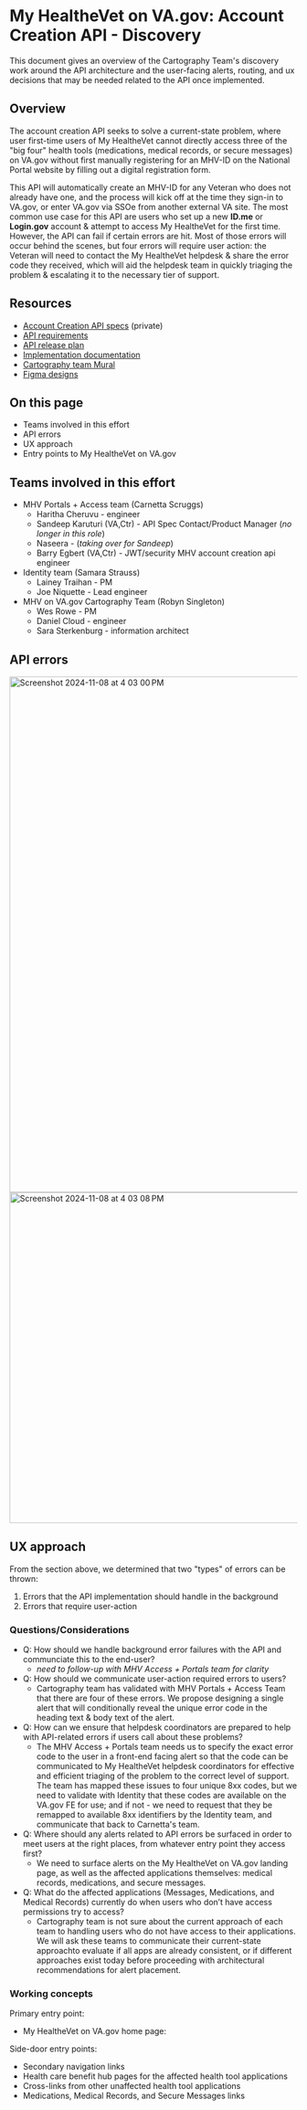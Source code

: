 # My HealtheVet on VA.gov: Account Creation API  - Discovery

This document gives an overview of the Cartography Team's discovery work around the API architecture and the user-facing alerts, routing, and ux decisions that may be needed related to the API once implemented. 

## Overview
The account creation API seeks to solve a current-state problem, where user first-time users of My HealtheVet cannot directly access three of the "big four" health tools (medications, medical records, or secure messages) on VA.gov without first manually registering for an MHV-ID on the National Portal website by filling out a digital registration form. 

This API will automatically create an MHV-ID for any Veteran who does not already have one, and the process will kick off at the time they sign-in to VA.gov, or enter VA.gov via SSOe from another external VA site. The most common use case for this API are users who set up a new **ID.me** or **Login.gov** account & attempt to access My HealtheVet for the first time. However, the API can fail if certain errors are hit. Most of those errors will occur behind the scenes, but four errors will require user action: the Veteran will need to contact the My HealtheVet helpdesk & share the error code they received, which will aid the helpdesk team in quickly triaging the problem & escalating it to the necessary tier of support. 

## Resources
* [Account Creation API specs](https://github.com/department-of-veterans-affairs/va.gov-team-sensitive/tree/master/teams/vsp/teams/Identity/Product%20Documentation/MHV%20account%20creation%20api%20on%20vagov) (private)
* [API requirements](https://github.com/department-of-veterans-affairs/va.gov-team/blob/master/products/identity/MHV%20account%20creation%20API/requirements.md)
* [API release plan](https://github.com/department-of-veterans-affairs/va.gov-team/blob/master/products/identity/MHV%20account%20creation%20API/release%20plan.md)
* [Implementation documentation](https://github.com/department-of-veterans-affairs/va.gov-team/blob/master/products/identity/MHV%20account%20creation%20API/vets-api%20Documentation/mhv_user_account_api.md)
* [Cartography team Mural](https://app.mural.co/t/departmentofveteransaffairs9999/m/departmentofveteransaffairs9999/1719581177532/3cbc80571562a1f162a0887c4a60e06c3014f99a)
* [Figma designs](https://www.figma.com/design/CAChU51fWYMZsgDR5RXeSc/MHV-Landing-Page?node-id=4065-9052&node-type=canvas&t=xMOSprUxBalLT5G4-0)

## On this page
* Teams involved in this effort
* API errors
* UX approach
* Entry points to My HealtheVet on VA.gov

## Teams involved in this effort
* MHV Portals + Access team (Carnetta Scruggs)
  * Haritha Cheruvu - engineer
  * Sandeep Karuturi (VA,Ctr) - API Spec Contact/Product Manager (_no longer in this role_)
  * Naseera - (_taking over for Sandeep_)
  * Barry Egbert (VA,Ctr) - JWT/security MHV account creation api engineer
* Identity team (Samara Strauss)
  * Lainey Traihan - PM
  * Joe Niquette - Lead engineer
* MHV on VA.gov Cartography Team (Robyn Singleton)
  * Wes Rowe - PM
  * Daniel Cloud - engineer
  * Sara Sterkenburg - information architect

 ## API errors
<img width="903" alt="Screenshot 2024-11-08 at 4 03 00 PM" src="https://github.com/user-attachments/assets/032e00b7-480f-41e0-9d37-b5784270b8be">
<img width="579" alt="Screenshot 2024-11-08 at 4 03 08 PM" src="https://github.com/user-attachments/assets/e7b6e826-df40-4a17-aa59-85704d8aadde">

 ## UX approach
From the section above, we determined that two "types" of errors can be thrown: 
1. Errors that the API implementation should handle in the background
2. Errors that require user-action

### Questions/Considerations
* Q: How should we handle background error failures with the API and communciate this to the end-user?
  * _need to follow-up with MHV Access + Portals team for clarity_
* Q: How should we communicate user-action required errors to users?
  * Cartography team has validated with MHV Portals + Access Team that there are four of these errors. We propose designing a single alert that will conditionally reveal the unique error code in the heading text & body text of the alert.
* Q: How can we ensure that helpdesk coordinators are prepared to help with API-related errors if users call about these problems?
  * The MHV Access + Portals team needs us to specify the exact error code to the user in a front-end facing alert so that the code can be communicated to My HealtheVet helpdesk coordinators for effective and efficient triaging of the problem to the correct level of support. The team has mapped these issues to four unique 8xx codes, but we need to validate with Identity that these codes are available on the VA.gov FE for use; and if not - we need to request that they be remapped to available 8xx identifiers by the Identity team, and communicate that back to Carnetta's team. 
* Q: Where should any alerts related to API errors be surfaced in order to meet users at the right places, from whatever entry point they access first?
  * We need to surface alerts on the My HealtheVet on VA.gov landing page, as well as the affected applications themselves: medical records, medications, and secure messages.
* Q: What do the affected applications (Messages, Medications, and Medical Records) currently do when users who don’t have access permissions try to access?
  * Cartography team is not sure about the current approach of each team to handling users who do not have access to their applications. We will ask these teams to communicate their current-state approachto evaluate if all apps are already consistent, or if different approaches exist today before proceeding with architectural recommendations for alert placement.
 
### Working concepts
Primary entry point: 
* My HealtheVet on VA.gov home page: 
 
Side-door entry points: 
* Secondary navigation links
* Health care benefit hub pages for the affected health tool applications
* Cross-links from other unaffected health tool applications
* Medications, Medical Records, and Secure Messages links
